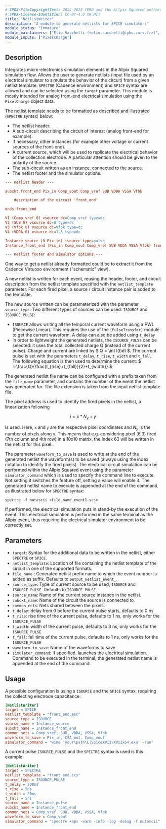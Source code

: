 ```yaml
---
# SPDX-FileCopyrightText: 2024-2025 CERN and the Allpix Squared authors
# SPDX-License-Identifier: CC-BY-4.0 OR MIT
title: "NetlistWriter"
description: "A module to generate netlists for SPICE simulators"
module_status: "Immature"
module_maintainers: ["Elio Sacchetti (<elio.sacchetti@iphc.cnrs.fr>)", "Simon Spannagel (<simon.spannagel@cern.ch>)"]
module_inputs: ["PixelCharge"]
---
```


## Description

Integrates micro-electronics simulation elements in the Allpix Squared simulation flow. Allows the user to generate netlists (input file used by an electrical simulator to simulate the behavior of the circuit) from a given netlist template. `SPECTRE` (Cadence environment) and `SPICE` syntax are allowed and can be selected using the `target` parameter. This module is mostly intended for analog front-end electrical simulation using the `PixelCharge` object data.

The netlist template needs to be formatted as described and illustrated (`SPECTRE` syntax) below:

* The netlist header.
* A sub-circuit describing the circuit of interest (analog front-end for example).
* If necessary, other instances (for example other voltage or current sources of the front-end).
* A current source, which will be used to replicate the electrical behavior of the collection electrode. A particular attention should be given to the polarity of the source.
* The sub-circuit written as an instance, connected to the source.
* The netlist footer and the simulator options.

```ini
--- netlist header ---

subckt front_end Pix_in Comp_vout Comp_vref SUB VDDA VSSA Vfbk

    description of the circuit 'front_end'

ends front_end

V1 (Comp_vref 0) vsource dc=Comp_vref type=dc
V2 (SUB 0) vsource dc=0 type=dc
V3 (Vfbk 0) vsource dc=Vfbk type=dc
V4 (VDDA 0) vsource dc=1.8 type=dc

Instance_source (0 Pix_in) isource type=pulse
Instance_front_end (Pix_in Comp_vout Comp_vref SUB VDDA VSSA Vfbk) front_end

--- netlist footer and simulator options ---
```

One way to get a netlist already formatted could be to extract it from the Cadence Virtuoso environment ("schematic" view).

A new netlist is written for each event, reusing the header, footer, and circuit description from the netlist template specified with the `netlist_template` parameter. For each fired pixel, a source / circuit instance pair is added to the template.

The new source written can be parameterized with the parameter `source_type`. Two different types of sources can be used: `ISOURCE` and `ISOURCE_PULSE`:

* `ISOURCE` allows writing all the temporal current waveform using a PWL (Piecewise Linear). This requires the use of the `[PulseTransfer]` module to get the current waveform. A delay can also be added using `t_delay`
* In order to lightweight the generated netlists, the `ISOURCE_PULSE` can be selected: it uses the total collected charge Q (instead of the current pulse). Charge and current are linked by $ Q = \int I(t)dt $. The current pulse is set with the parameters `t_delay`, `t_rise`, `t_width` and `t_fall`. The following equation is then used to determine the current: $ I=\frac{Q}{\frac{t_{rise}+t_{fall}}{2}+t_{width}} $

The generated netlist file name can be configured with a prefix taken from the `file_name` parameter, and contains the number of the event the netlist was generated for. The file extension is taken from the input netlist template file.

The pixel address is used to identify the fired pixels in the netlist, a linearization following

```math
i = x * N_y + y
```

is used. Here, `x` and `y` are the respective pixel coordinates and $`N_y`$ is the number of pixels along `y`.
This means that e.g. considering pixel (6,3) fired (7th column and 4th row) in a 10x10 matrix, the index 63 will be written in the netlist for this pixel..

The parameter `waveform_to_save` is used to write at the end of the generated netlist the waveform(s) to be saved (always using the index notation to identify the fired pixels).
The electrical circuit simulation can be performed within the Allpix Squared event using the parameter `simulator_command` which is used to specify the command line to execute. Not setting it switches the feature off, setting a value will enable it. The generated netlist name to execute is appended at the end of the command, as illustrated below for `SPECTRE` syntax:

```shell
spectre -f nutascii <file_name_event1.scs>
```

If performed, the electrical simulation puts in stand-by the execution of the event. This electrical simulation is performed in the same terminal as the Allpix event, thus requiring the electrical simulator environment to be correctly set.


## Parameters

* `target`: Syntax for the additional data to be written in the netlist, either `SPECTRE` or `SPICE`.
* `netlist_template`: Location of file containing the netlist template of the circuit in one of the supported formats.
* `file_name` : Generated netlist prefix name to which the event number is added as suffix. Defaults to `output_netlist_event_`.
* `source_type`: Type of current source to be used, `ISOURCE` and `ISOURCE_PULSE`. Defaults to `ISOURCE_PULSE`.
* `source_name`: Name of the current source instance in the netlist.
* `subckt_name`: Name of the circuit the source is connected to.
* `common_nets`: Nets shared between the pixels.
* `t_delay`: delay from 0 before the current pulse starts, defaults to 0 ns
* `t_rise`: rise time of the current pulse, defaults to 1 ns, only works for the `ISOURCE_PULSE`
* `t_width`: width of the current pulse, defaults to 3 ns, only works for the `ISOURCE_PULSE`
* `t_fall`: fall time of the current pulse, defaults to 1 ns, only works for the `ISOURCE_PULSE`
* `waveform_to_save`: Name of the waveforms to save
* `simulator_command`: If specified, launches the electrical simulation. Command to be executed in the terminal, the generated netlist name is appended at the end of the command.


## Usage

A possible configuration is using a `ISOURCE` and the `SPICE` syntax, requiring the collecting electrode capacitance:

```ini
[NetlistWriter]
target = SPICE
netlist_template = "front_end.asc"
source_type = ISOURCE
source_name = Instance_source
subckt_name = Instance_front_end
common_nets = Comp_vref, SUB, VDDA, VSSA, Vfbk
waveform_to_save = Pix_in, CSA_out, Comp_vout
simulator_command = "wine 'your\path\LTSpiceXVII\XVIIx64.exe' -run"
```

A current pulse `ISOURCE_PULSE` and the `SPECTRE` syntax is used is this example:

```ini
[NetlistWriter]
target = SPECTRE
netlist_template = "front_end.scs"
source_type = ISOURCE_PULSE
t_delay = 200ns
t_rise = 5ns
t_width = 20ns
t_fall = 5ns
source_name = Instance_pulse
subckt_name = Instance_front_end
common_nets = Comp_vref, SUB, VDDA, VSSA, Vfbk
waveform_to_save = Comp_vout
simulator_command = "spectre +aps -warn -info -log -debug -f nutascii"
```
